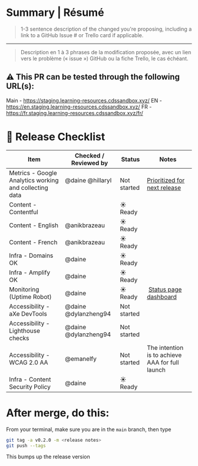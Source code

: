 # Summary | Résumé

> 1-3 sentence description of the changed you're proposing, including a link to
> a GitHub Issue # or Trello card if applicable.

---

> Description en 1 à 3 phrases de la modification proposée, avec un lien vers le
> problème (« issue ») GitHub ou la fiche Trello, le cas échéant.

## ⚠️ This PR can be tested through the following URL(s):
Main - https://staging.learning-resources.cdssandbox.xyz/
EN - https://en.staging.learning-resources.cdssandbox.xyz/
FR - https://fr.staging.learning-resources.cdssandbox.xyz/fr/

# 🚀  Release Checklist

Item | Checked / Reviewed by | Status | Notes
-- | -- | -- | --
Metrics - Google Analytics working and collecting data |  @daine @hillaryl   | Not started | [Prioritized for next release](https://github.com/cds-snc/resources-ressources/issues/154)
Content - Contentful |   | ☀️ Ready |
Content - English | @anikbrazeau  | ☀️ Ready |
Content - French | @anikbrazeau  | ☀️ Ready |
Infra - Domains OK | @daine   | ☀️ Ready |
Infra - Amplify OK | @daine | ☀️ Ready  |
Monitoring (Uptime Robot)| @daine | ☀️ Ready  |  [Status page dashboard](https://stats.uptimerobot.com/gP5gohqEVQ)
Accessibility - aXe DevTools | @daine @dylanzheng94   | Not started |
Accessibility - Lighthouse checks | @daine @dylanzheng94 | Not started |
Accessibility - WCAG 2.0 AA | @emanelfy | Not started | The intention is to achieve AAA for full launch
Infra - Content Security Policy | @daine  | ☀️ Ready |

# After merge, do this:
From your terminal, make sure you are in the `main` branch, then type
```bash
git tag -a v0.2.0 -m <release notes>
git push --tags
```
This bumps up the release version

